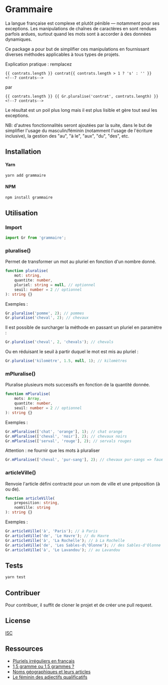 # Grammaire

La langue française est complexe et plutôt pénible — notamment pour ses exceptions.
Les manipulations de chaînes de caractères en sont rendues parfois ardues, surtout quand les mots sont à accorder à des données dynamiques.

Ce package a pour but de simplifier ces manipulations en fournissant diverses méthodes applicables à tous types de projets.

Explication pratique : remplacez
```vue
{{ contrats.length }} contrat{{ contrats.length > 1 ? 's' : '' }}
<!--7 contrats-->
```
par
```vue
{{ contrats.length }} {{ Gr.pluralise('contrat', contrats.length) }}
<!--7 contrats-->
```

Le résultat est un poil plus long mais il est plus lisible et gère tout seul les exceptions.

NB: d'autres fonctionnalités seront ajoutées par la suite, dans le but de simplifier l'usage du masculin/féminin (notamment
l'usage de l'écriture inclusive), la gestion des "au", "à le", "aux", "du", "des", etc.


## Installation

#### Yarn
```bash
yarn add grammaire
```

#### NPM
```bash
npm install grammaire
```


## Utilisation

### Import
```javascript
import Gr from 'grammaire';
```

### pluralise()
Permet de transformer un mot au pluriel en fonction d'un nombre donné.

```typescript
function pluralise(
    mot: string,
    quantite: number,
    pluriel: string = null, // optionnel
    seuil: number = 2 // optionnel
): string {}
```

Exemples :
```javascript
Gr.pluralise('pomme', 2); // pommes
Gr.pluralise('cheval', 2); // chevaux
```

Il est possible de surcharger la méthode en passant un pluriel en paramètre :
```javascript
Gr.pluralise('cheval', 2, 'chevals'); // chevals
```

Ou en réduisant le seuil à partir duquel le mot est mis au pluriel :
```javascript
Gr.pluralise('kilomètre', 1.5, null, 1); // kilomètres
```

### mPluralise()
Pluralise plusieurs mots successifs en fonction de la quantité donnée.

```typescript
function mPluralise(
    mots: Array,
    quantite: number,
    seuil: number = 2 // optionnel
): string {}
```

Exemples :

```javascript
Gr.mPluralise(['chat', 'orange'], 1); // chat orange
Gr.mPluralise(['cheval', 'noir'], 2); // chevaux noirs
Gr.mPluralise(['serval', 'rouge'], 2); // servals rouges
```
Attention : ne fournir que les mots à pluraliser
```javascript
Gr.mPluralise(['cheval', 'pur-sang'], 2); // chevaux pur-sangs => faux
```

### articleVille()
Renvoie l'article défini contracté pour un nom de ville et une préposition (à ou de).

```typescript
function articleVille(
    preposition: string,
    nomVille: string
): string {}
```

Exemples :

```javascript
Gr.articleVille('à', 'Paris'); // à Paris
Gr.articleVille('de', 'Le Havre'); // du Havre
Gr.articleVille('à', 'La Rochelle'); // à La Rochelle
Gr.articleVille('de', 'Les Sables-d\'Olonne'); // des Sables-d'Olonne
Gr.articleVille('à', 'Le Lavandou'); // au Lavandou
```


## Tests
```bash
yarn test
```


## Contribuer
Pour contribuer, il suffit de cloner le projet et de créer une pull request.


## License
[ISC](https://opensource.org/licenses/ISC)


## Ressources
- [Pluriels irréguliers en français](https://fr.wiktionary.org/wiki/Annexe:Pluriels_irr%C3%A9guliers_en_fran%C3%A7ais)
- [1,5 gramme ou 1,5 grammes ?](https://www.antidote.info/fr/blogue/enquetes/15-gramme-ou-15-grammes)
- [Noms géographiques et leurs articles](https://www.dictionnaire-academie.fr/article/QDL058)
- [Le féminin des adjectifs qualificatifs](https://www.maxicours.com/se/cours/le-feminin-des-adjectifs-qualificatifs/)
